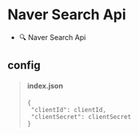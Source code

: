 # Naver Search Api

- 🔍 Naver Search Api

## config

> #### index.json
>
> ```
> {
>  "clientId": clientId,
>  "clientSecret": clientSecret
> }
> ```
